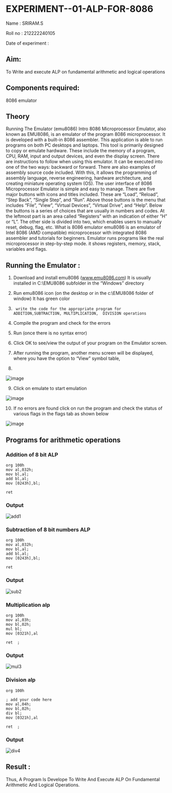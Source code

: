 # EXPERIMENT--01-ALP-FOR-8086

Name : SRIRAM.S

Roll no : 212222240105

Date of experiment : 


## Aim: 
To Write and execute ALP on fundamental arithmetic and logical operations
## Components required: 
8086  emulator 
## Theory 
Running The Emulator (emu8086) Intro 8086 Microprocessor Emulator, also known as EMU8086, is an emulator of the program 8086 microprocessor. It is developed with a built-in 8086 assembler. This application is able to run programs on both PC desktops and laptops. This tool is primarily designed to copy or emulate hardware. These include the memory of a program, CPU, RAM, input and output devices, and even the display screen. There are instructions to follow when using this emulator. It can be executed into one of the two ways: backward or forward. There are also examples of assembly source code included. With this, it allows the programming of assembly language, reverse engineering, hardware architecture, and creating miniature operating system (OS). The user interface of 8086 Microprocessor Emulator is simple and easy to manage. There are five major buttons with icons and titles included. These are “Load”, “Reload”, “Step Back”, “Single Step”, and “Run”. Above those buttons is the menu that includes “File”, “View”, “Virtual Devices”, “Virtual Drive”, and “Help”. Below the buttons is a series of choices that are usually in numbers and codes. At the leftmost part is an area called “Registers” with an indication of either “H” or “L”. The other side is divided into two, which enables users to manually reset, debug, flag, etc. What is 8086 emulator emu8086 is an emulator of Intel 8086 (AMD compatible) microprocessor with integrated 8086 assembler and tutorials for beginners. Emulator runs programs like the real microprocessor in step-by-step mode. it shows registers, memory, stack, variables and flags.


 ## Running the Emulator :
1.	Download and install emu8086 (www.emu8086.com) It is usually installed in C:\EMU8086 subfolder in the “Windows” directory
2.	  Run  emu8086 icon (on the desktop or in the c:\EMU8086 folder of window) It has green color 
 
 
3.		write the code for the appropriate program for ADDITION,SUBTRACTION, MULTIPLICATION,  DIVISION operations 

4.	 Compile the program and check for the errors 
5.	Run (once there is no syntax error) 

6.	Click OK to see/view the output of your program on the Emulator screen. 


7.	After running the program, another menu screen will be displayed, where you have the option to “View” symbol table,
8.	 


![image](https://user-images.githubusercontent.com/36288975/189273263-d65baae9-4b8f-4723-afb3-c0ffa4052b04.png)











9.	Click on emulate to start emulation 








![image](https://user-images.githubusercontent.com/36288975/189273273-9bb36ec1-e2e8-4892-8d35-37707332bfdc.png)








10.	If no errors are found click on run the program and check the status of various flags in the flags tab as shown below 






![image](https://user-images.githubusercontent.com/36288975/189273277-113a2a33-4a40-4ff8-95a5-ecd3a1f504fe.png)







## Programs for arithmetic  operations

### Addition  of 8 bit ALP 
```
org 100h
mov al,032h;
mov bl,al;
add bl,al;
mov [0243h],bl;

ret
```


### Output  

![add1](https://github.com/A-Thiyagarajan/EXPERIMENT--01-ALP-FOR-8086/assets/118707693/0d855108-e4c7-4bc7-a624-a0786a9dc267)

 
### Subtraction   of 8 bit numbers  ALP 

```
org 100h
mov al,032h;
mov bl,al;
add bl,al;
mov [0243h],bl;

ret
```
 
### Output  
![sub2](https://github.com/A-Thiyagarajan/EXPERIMENT--01-ALP-FOR-8086/assets/118707693/379b39e1-a12b-418d-8d77-8b95e7e18067)




### Multiplication alp 
```
org 100h
mov al,03h;
mov bl,02h;
mul bl;  
mov [0321h],al

ret  ;

```

 ### Output  

![mul3](https://github.com/A-Thiyagarajan/EXPERIMENT--01-ALP-FOR-8086/assets/118707693/a07b31a6-e21b-4013-ba96-93ffe28ad0a0)



### Division alp 
```
org 100h

; add your code here
mov al,04h;
mov bl,02h;
div bl;  
mov [0321h],al

ret  ;
```

### Output  

![div4](https://github.com/A-Thiyagarajan/EXPERIMENT--01-ALP-FOR-8086/assets/118707693/9253cbc0-7631-4a3c-bddc-00f76ddf0911)



## Result :
 Thus, A Program Is Develope To Write And Execute ALP On Fundamental Arithmetic And Logical Operations.








